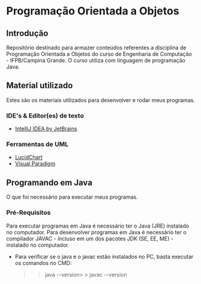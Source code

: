 # Programação Orientada a Objetos 

## Introdução
Repositório destinado para armazer conteúdos referentes a disciplina de Programação Orientada a Objetos do curso de Engenharia de Computação - IFPB/Campina Grande.
O curso utiliza com linguagem de programação Java.

## Material utilizado
Estes são os materiais utilizados para desenvolver e rodar meus programas.

### IDE's & Editor(es) de texto
* [IntelliJ IDEA by JetBrains](https://www.jetbrains.com/idea/)

### Ferramentas de UML
* [LucidChart](https://www.lucidchart.com/pages/)
* [Visual Paradigm](https://online.visual-paradigm.com/pt/)


## Programando em Java
O que foi necessário para executar meus programas.

### Pré-Requisitos 
Para executar programas em Java é necessário ter o Java (JRE) instalado no computador. Para desenvolver programas em Java é necessário ter o compilador JAVAC - incluso em um dos pacotes JDK (SE, EE, ME) - instalado no computador.
* Para verificar se o java e o javac estão instalados no PC, basta executar os comandos no CMD:
  >  >java --version> > javac --version

